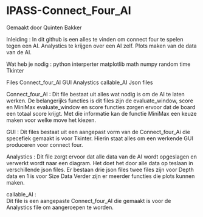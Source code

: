 # IPASS-Connect_Four_AI

Gemaakt door Quinten Bakker

Inleiding :
  In dit github is een alles te vinden om connect four te spelen tegen een AI.
  Analystics te krijgen over een AI zelf.
  Plots maken van de data van de AI.

 Wat heb je nodig :
  python interperter
  matplotlib
  math
  numpy
  random
  time
  Tkinter
  
Files
  Connect_four_AI
  GUI
  Analystics
  callable_AI
  Json files

Connect_four_AI :
  Dit file bestaat uit alles wat nodig is om de AI te laten werken.
  De belangerijks functies is dit files zijn de evaluate_window, score en MiniMax
  evaluate_window en score functies zorgen ervoor dat de board een totaal score krijgt. Met die informatie 
  kan de functie MiniMax een keuze maken voor welke move het kiezen.
  
GUI : 
  Dit files bestaat uit een aangepast vorm van de Connect_four_Ai die specefiek gemaakt is voor Tkinter.
  Hierin staat alles om een werkende GUI produceren voor connect four.
  
Analystics : 
  Dit file zorgt ervoor dat alle data van de AI wordt opgeslagen en verwerkt wordt naar een diagram.
  Het doet het door alle data op teslaan in verschillende json files. Er bestaan drie json files twee files zijn voor Depth data en 1 is voor Size Data
  Verder zijn er meerder functies die plots kunnen maken.
  
callable_AI :  
  Dit file is een aangepaste Connect_four_AI die gemaakt is voor de Analystics file om aangeroepen te worden.
  
